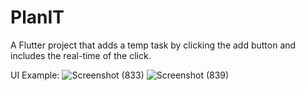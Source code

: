 # PlanIT

A Flutter project that adds a temp task by clicking the add button and includes the real-time of the click.

UI Example:
![Screenshot (833)](https://github.com/JoyitaF/CSE464-3-Assign-1/assets/115023961/1606dade-b39c-40d8-8d4d-5448172855ac)
![Screenshot (839)](https://github.com/JoyitaF/CSE464-3-Assign-1/assets/115023961/c9da475f-6081-47b6-92b0-77eaa9a35fcd)
